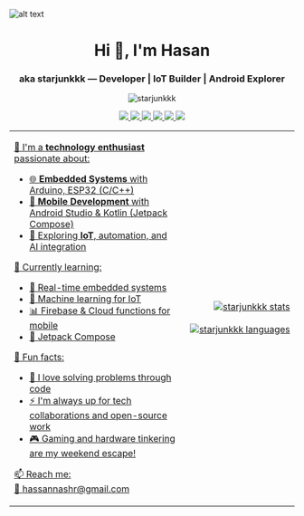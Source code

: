 ![alt text](https://i.pinimg.com/originals/9f/b0/e9/9fb0e9a48e6b312f4725d9497d31c46a.gif)

<h1 align="center">Hi 👋, I'm Hasan</h1>
<h3 align="center">aka starjunkkk — Developer | IoT Builder | Android Explorer</h3>

<p align="center">
  <img src="https://komarev.com/ghpvc/?username=starjunkkk&label=Profile%20views&color=0e75b6&style=flat" alt="starjunkkk" />
</p>

<div align="center"> 
  <a href="mailto:hassannashr@gmail.com">
    <img src="https://img.shields.io/badge/Gmail-333333?style=for-the-badge&logo=gmail&logoColor=red" />
  </a>
  <a href="www.linkedin.com/in/rafi-eka-pramatya-09b157319">
    <img src="https://img.shields.io/badge/LinkedIn-0077B5?style=for-the-badge&logo=linkedin&logoColor=white" target="_blank" />
  </a>
  <a href="https://www.instagram.com/hiizbaa/?__pwa=1">
  <img src="https://img.shields.io/badge/Instagram-E4405F?style=for-the-badge&logo=instagram&logoColor=white" />
  </a>
  <a href="">
  <img src="https://img.shields.io/badge/TikTok-000000?style=for-the-badge&logo=tiktok&logoColor=white">
  </a>
  <!-->
  <a href="https://www.youtube.com/@shandregaz">
  <img src="https://img.shields.io/badge/YouTube-FF0000?style=for-the-badge&logo=youtube&logoColor=white">
  </a>
  
  <a href="https://open.spotify.com/user/31ztu4wwzspcd4ard22tjlapp5p4">
  <img src="https://img.shields.io/badge/Spotify-1ED760?&style=for-the-badge&logo=spotify&logoColor=white">
  
</div>

<table>
  <tr>
    <td align="left" width="60%">

🚀 I'm a <strong>technology enthusiast</strong> passionate about:
- 🌐 <strong>Embedded Systems</strong> with Arduino, ESP32 (C/C++)
- 📱 <strong>Mobile Development</strong> with Android Studio & Kotlin (Jetpack Compose)
- 🔬 Exploring <strong>IoT</strong>, automation, and AI integration

🧠 Currently learning:
- 🔧 Real-time embedded systems  
- 🧠 Machine learning for IoT  
- 📊 Firebase & Cloud functions for mobile  
- 🧪 Jetpack Compose  

🎯 Fun facts:
- 🧩 I love solving problems through code  
- ⚡ I'm always up for tech collaborations and open-source work  
- 🎮 Gaming and hardware tinkering are my weekend escape!

📫 Reach me:  
📧 <a href="mailto:hassannashr@gmail.com">hassannashr@gmail.com</a>

  </td>
  <td align="right" width="40%">
    <img src="https://github-readme-stats.vercel.app/api?username=starjunkkk&show_icons=true&theme=radical" alt="starjunkkk stats" />
    <br /><br />
    <img src="https://github-readme-stats.vercel.app/api/top-langs/?username=starjunkkk&layout=compact&theme=tokyonight" alt="starjunkkk languages" />
  </td>
</tr>
</table>

